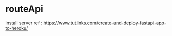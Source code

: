 # routeApi

install server ref : https://www.tutlinks.com/create-and-deploy-fastapi-app-to-heroku/

